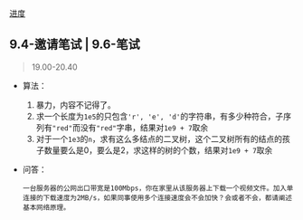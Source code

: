 [进度](https://join.tencentmusic.com/deliver)

## 9.4-邀请笔试 | 9.6-笔试
>19.00-20.40

+ 算法：
	1. 暴力，内容不记得了。
	2. 求一个长度为`1e5`的只包含`'r', 'e', 'd'`的字符串，有多少种符合，子序列有`"red"`而没有`"red"`字串，结果对`1e9 + 7`取余
	3. 对于一个`1e3`的`n`，求有这么多结点的二叉树，这个二叉树所有的结点的孩子数量要么是0，要么是2，求这样的树的个数，结果对`1e9 + 7`取余

+ 问答：
	```
	一台服务器的公网出口带宽是100Mbps，你在家里从该服务器上下载一个视频文件。加入单连接的下载速度为2MB/s，如果同事使用多个连接速度会不会加快？会或者不会，都请阐述基本网络原理。
	```
